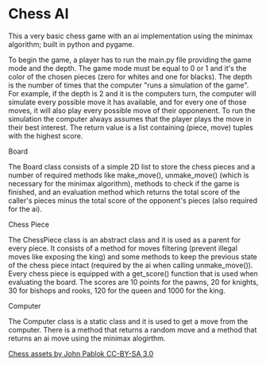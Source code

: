 # Chess AI
This a very basic chess game with an ai implementation using the minimax algorithm; built in python and pygame.

To begin the game, a player has to run the main.py file providing the game mode and the depth. The game mode must be equal to 0 or 1 and it's the color of the chosen pieces (zero for whites and one for blacks). The depth is the number of times that the computer "runs a simulation of the game".
For example, if the depth is 2 and it is the computers turn, the computer will simulate every possible move it has available, and for every one of those moves, it will also play every possible move of their opponenent. To run the simulation the computer always assumes that the player plays the move in their best interest. The return value is a list containing (piece, move) tuples with the highest score.

Board

The Board class consists of a simple 2D list to store the chess pieces and a number of required methods like make_move(), unmake_move() (which is necessary for the minimax algorithm), methods to check if the game is finished, and an evaluation method which returns the total score of the caller's pieces minus the total score of the opponent's pieces (also required for the ai).

Chess Piece

The ChessPiece class is an abstract class and it is used as a parent for every piece. It consists of a method for moves filtering (prevent illegal moves like exposing the king) and some methods to keep the previous state of the chess piece intact (required by the ai when calling unmake_move()). Every chess piece is equipped with a get_score() function that is used when evaluating the board. The scores are 10 points for the pawns, 20 for knights, 30 for bishops and rooks, 120 for the queen and 1000 for the king.

Computer

The Computer class is a static class and it is used to get a move from the computer. There is a method that returns a random move and a method that returns an ai move using the minimax alogirthm.

[Chess assets by John Pablok CC-BY-SA 3.0](https://opengameart.org/content/chess-pieces-and-board-squares)
